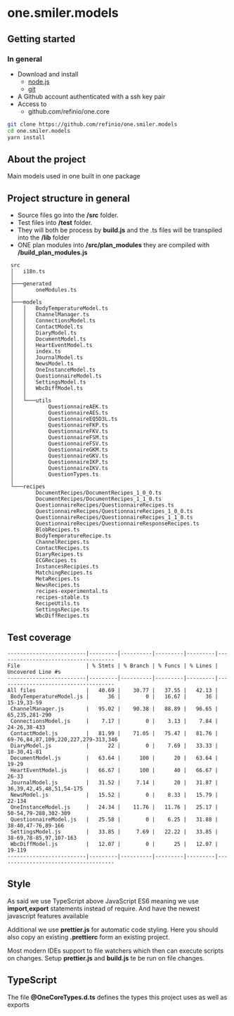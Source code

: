 # one.smiler.models

## Getting started

### In general

-   Download and install
    -   [node.js](https://nodejs.org/en/download/current/)
    -   [git](https://git-scm.com/downloads)
-   A Github account authenticated with a ssh key pair
-   Access to
    -   github.com/refinio/one.core

```bash
git clone https://github.com/refinio/one.smiler.models
cd one.smiler.models
yarn install
```

## About the project

Main models used in one built in one package

## Project structure in general

-   Source files go into the **/src** folder.
-   Test files into **/test** folder.
-   They will both be process by **build.js** and the .ts files will be transpiled into the **/lib** folder
-   ONE plan modules into **/src/plan_modules** they are compiled with **/build_plan_modules.js**

```
 src
 │   i18n.ts
 │
 ├───generated
 │       oneModules.ts
 │
 ├───models
 │   │   BodyTemperatureModel.ts
 │   │   ChannelManager.ts
 │   │   ConnectionsModel.ts
 │   │   ContactModel.ts
 │   │   DiaryModel.ts
 │   │   DocumentModel.ts
 │   │   HeartEventModel.ts
 │   │   index.ts
 │   │   JournalModel.ts
 │   │   NewsModel.ts
 │   │   OneInstanceModel.ts
 │   │   QuestionnaireModel.ts
 │   │   SettingsModel.ts
 │   │   WbcDiffModel.ts
 │   │
 │   └───utils
 │           QuestionnaireAEK.ts
 │           QuestionnaireAES.ts
 │           QuestionnaireEQ5D3L.ts
 │           QuestionnaireFKP.ts
 │           QuestionnaireFKV.ts
 │           QuestionnaireFSM.ts
 │           QuestionnaireFSV.ts
 │           QuestionnaireGKM.ts
 │           QuestionnaireGKV.ts
 │           QuestionnaireIKP.ts
 │           QuestionnaireIKV.ts
 │           QuestionTypes.ts
 │
 └───recipes
         DocumentRecipes/DocumentRecipes_1_0_0.ts
         DocumentRecipes/DocumentRecipes_1_1_0.ts
         QuestionnaireRecipes/QuestionnaireRecipes.ts
         QuestionnaireRecipes/QuestionnaireRecipes_1_0_0.ts
         QuestionnaireRecipes/QuestionnaireRecipes_1_1_0.ts
         QuestionnaireRecipes/QuestionnaireResponseRecipes.ts
         BlobRecipes.ts
         BodyTemperatureRecipe.ts
         ChannelRecipes.ts
         ContactRecipes.ts
         DiaryRecipes.ts
         ECGRecipes.ts
         InstancesRecipies.ts
         MatchingRecipes.ts
         MetaRecipes.ts
         NewsRecipes.ts
         recipes-experimental.ts
         recipes-stable.ts
         RecipeUtils.ts
         SettingsRecipe.ts
         WbcDiffRecipes.ts
```

## Test coverage

```
-------------------------|---------|----------|---------|---------|-------------------------------------
File                     | % Stmts | % Branch | % Funcs | % Lines | Uncovered Line #s
-------------------------|---------|----------|---------|---------|-------------------------------------
All files                |   40.69 |    30.77 |   37.55 |   42.13 |
 BodyTemperatureModel.js |      36 |        0 |   16.67 |      36 | 15-19,33-59
 ChannelManager.js       |   95.02 |    90.38 |   88.89 |   96.65 | 65,235,281-290
 ConnectionsModel.js     |    7.17 |        0 |    3.13 |    7.84 | 24-26,38-433
 ContactModel.js         |   81.99 |    71.05 |   75.47 |   81.76 | 69-76,84,87,109,220,227,279-313,346
 DiaryModel.js           |      22 |        0 |    7.69 |   33.33 | 18-30,41-81
 DocumentModel.js        |   63.64 |      100 |      20 |   63.64 | 19-29
 HeartEventModel.js      |   66.67 |      100 |      40 |   66.67 | 26-33
 JournalModel.js         |   31.52 |     7.14 |      20 |   31.87 | 36,39,42,45,48,51,54-175
 NewsModel.js            |   15.52 |        0 |    8.33 |   15.79 | 22-134
 OneInstanceModel.js     |   24.34 |    11.76 |   11.76 |   25.17 | 50-54,79-288,302-309
 QuestionnaireModel.js   |   25.58 |        0 |    6.25 |   31.88 | 38-40,47-76,89-166
 SettingsModel.js        |   33.85 |     7.69 |   22.22 |   33.85 | 38-69,78-85,97,107-163
 WbcDiffModel.js         |   12.07 |        0 |      25 |   12.07 | 19-119
-------------------------|---------|----------|---------|---------|-------------------------------------
```

## Style

As said we use TypeScript above JavaScript ES6 meaning we use **import**,**export** statements
instead of require. And have the newest javascript features available

Additional we use **prettier.js** for automatic code styling. Here you should also copy an existing
**.prettierc** form an existing project.

Most modern IDEs support to file watchers which then can execute scripts on changes.
Setup **prettier.js** and **build.js** te be run on file changes.

## TypeScript

The file **@OneCoreTypes.d.ts** defines the types this project uses as well as exports
